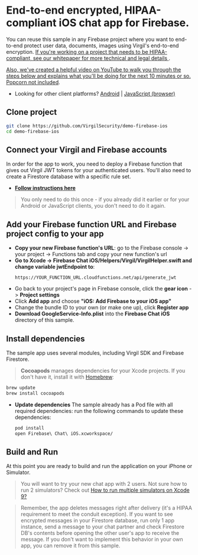 # End-to-end encrypted, HIPAA-compliant iOS chat app for Firebase.
You can reuse this sample in any Firebase project where you want to end-to-end protect user data, documents, images using Virgil's end-to-end encryption. [If you're working on a project that needs to be HIPAA-compliant, see our whitepaper for more technical and legal details ](https://virgilsecurity.com/wp-content/uploads/2018/07/Firebase-HIPAA-Chat-Whitepaper-Virgil-Security.pdf).

[Also, we've created a helpful video on YouTube to walk you through the steps below and explains what you'll be doing for the next 10 minutes or so. Popcorn not included](https://www.youtube.com/watch?v=6zpzbcm_3I8).

* Looking for other client platforms? [Android](https://github.com/VirgilSecurity/demo-firebase-android) | [JavaScript (browser)](https://github.com/VirgilSecurity/demo-firebase-js)

## Clone project
```bash
git clone https://github.com/VirgilSecurity/demo-firebase-ios
cd demo-firebase-ios
```

## Connect your Virgil and Firebase accounts
In order for the app to work, you need to deploy a Firebase function that gives out Virgil JWT tokens for your authenticated users. You'll also need to create a Firestore database with a specific rule set.

* **[Follow instructions here](https://github.com/VirgilSecurity/e3kit-firebase-func)**

> You only need to do this once - if you already did it earlier or for your Android or JavaScript clients, you don't need to do it again.

## Add your Firebase function URL and Firebase project config to your app

* **Copy your new Firebase function's URL**: go to the Firebase console -> your project -> Functions tab and copy your new function's url
* **Go to Xcode -> Firebase Chat iOS/Helpers/Virgil/VirgilHelper.swift and change variable jwtEndpoint to**:
  ```
  https://YOUR_FUNCTION_URL.cloudfunctions.net/api/generate_jwt
  ```
* Go back to your project's page in Firebase console, click the **gear icon** -> **Project settings**
* Click **Add app** and choose **"iOS: Add Firebase to your iOS app"**
* Change the bundle ID to your own (or make one up), click **Register app**
* **Download GoogleService-Info.plist** into the **Firebase Chat iOS** directory of this sample.

## Install dependencies
The sample app uses several modules, including Virgil SDK and Firebase Firestore.

> **Cocoapods** manages dependencies for your Xcode projects. If you don't have it, install it with [Homebrew](http://brew.sh/):
   ```bash
   brew update
   brew install cocoapods
   ```

* **Update dependencies**
The sample already has a Pod file with all required dependencies: run the following commands to update these dependencies:
  ```bash 
  pod install
  open Firebase\ Chat\ iOS.xcworkspace/
  ```

## Build and Run
At this point you are ready to build and run the application on your iPhone or Simulator.

> You will want to try your new chat app with 2 users. Not sure how to run 2 simulators? Check out [How to run multiple simulators on Xcode 9?](https://stackoverflow.com/questions/44384677/how-to-run-multiple-simulators-on-xcode-9)

> Remember, the app deletes messages right after delivery (it's a HIPAA requirement to meet the conduit exception). If you want to see encrypted messages in your Firestore database, run only 1 app instance, send a message to your chat partner and check Firestore DB's contents before opening the other user's app to receive the message. If you don't want to implement this behavior in your own app, you can remove it from this sample.
